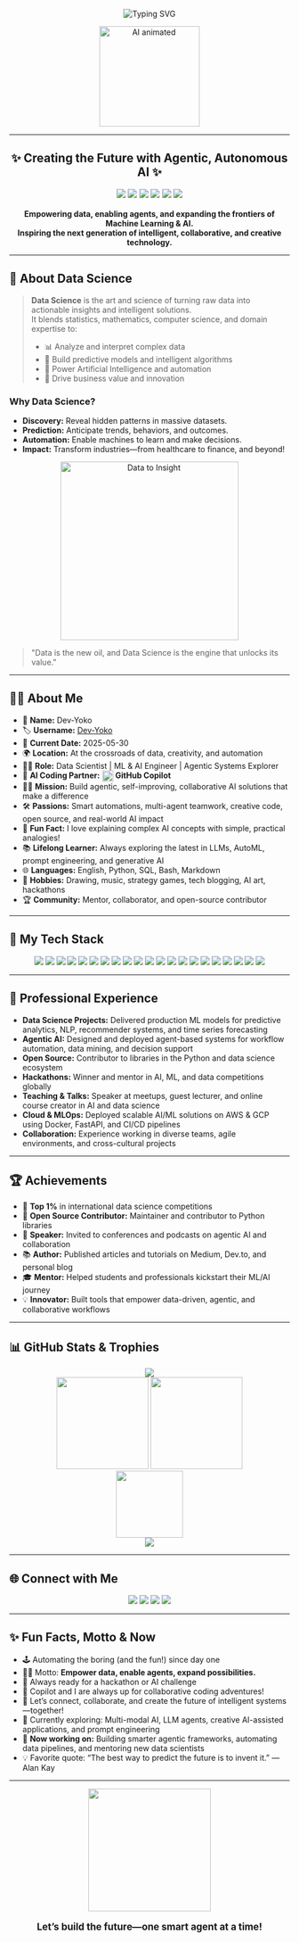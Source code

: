 <!-- Profile README for Dev-Yoko -->

<p align="center">
  <img src="https://readme-typing-svg.demolab.com?font=Fira+Code&weight=900&size=38&pause=1000&color=00E4FF&center=true&vCenter=true&width=900&lines=Hi+%F0%9F%91%8B%2C+I'm+Dev-Yoko!;Data+Science+%7C+Agentic+AI+%7C+Open+Source+%7C+Copilot+Friend" alt="Typing SVG" />
</p>

<p align="center">
  <img src="https://media.giphy.com/media/du3J3cXyzhj75IOgvA/giphy.gif" width="180" alt="AI animated" />
</p>

---

<h2 align="center">✨ Creating the Future with Agentic, Autonomous AI ✨</h2>

<p align="center" style="font-size:1.15em;">
  <img src="https://img.shields.io/badge/Data%20Science-%23FFD700?style=for-the-badge&logo=databricks&logoColor=white" />
  <img src="https://img.shields.io/badge/AI%20Enthusiast-%237159C1?style=for-the-badge&logo=openai&logoColor=white" />
  <img src="https://img.shields.io/badge/Agentic%20Projects-%2300B8A9?style=for-the-badge" />
  <img src="https://img.shields.io/badge/Open%20Source-%2328a745?style=for-the-badge&logo=github&logoColor=white" />
  <img src="https://img.shields.io/badge/With%20Copilot-%2300C4CC?style=for-the-badge&logo=githubcopilot" />
  <img src="https://img.shields.io/badge/Always%20Learning-%235edcff?style=for-the-badge&logo=readme&logoColor=white" />
</p>

<p align="center">
  <b>Empowering data, enabling agents, and expanding the frontiers of Machine Learning & AI.<br>
  Inspiring the next generation of intelligent, collaborative, and creative technology.</b>
</p>

---

## 🔬 About Data Science

> **Data Science** is the art and science of turning raw data into actionable insights and intelligent solutions.  
> It blends statistics, mathematics, computer science, and domain expertise to:
> - 📊 Analyze and interpret complex data
> - 🧠 Build predictive models and intelligent algorithms
> - 🤖 Power Artificial Intelligence and automation
> - 🚀 Drive business value and innovation

### Why Data Science?

- **Discovery:** Reveal hidden patterns in massive datasets.
- **Prediction:** Anticipate trends, behaviors, and outcomes.
- **Automation:** Enable machines to learn and make decisions.
- **Impact:** Transform industries—from healthcare to finance, and beyond!

<p align="center">
  <img src="https://media.giphy.com/media/26xBwdIuRJiAIqHwA/giphy.gif" width="320" alt="Data to Insight"/>
</p>

> "Data is the new oil, and Data Science is the engine that unlocks its value."

---

## 🧑‍🚀 About Me

- 👤 **Name:** Dev-Yoko  
- 🏷️ **Username:** [Dev-Yoko](https://github.com/Dev-Yoko)
- 📅 **Current Date:** 2025-05-30  
- 🌍 **Location:** At the crossroads of data, creativity, and automation  
- 👨‍💻 **Role:** Data Scientist | ML & AI Engineer | Agentic Systems Explorer  
- 🤝 **AI Coding Partner:** <img src="https://github.githubassets.com/images/icons/emoji/octocat.png" width="20" align="center" /> <b>GitHub Copilot</b>
- 🧑‍🚀 **Mission:** Build agentic, self-improving, collaborative AI solutions that make a difference  
- 🛠️ **Passions:** Smart automations, multi-agent teamwork, creative code, open source, and real-world AI impact  
- 📝 **Fun Fact:** I love explaining complex AI concepts with simple, practical analogies!
- 📚 **Lifelong Learner:** Always exploring the latest in LLMs, AutoML, prompt engineering, and generative AI  
- 🌐 **Languages:** English, Python, SQL, Bash, Markdown  
- 🎨 **Hobbies:** Drawing, music, strategy games, tech blogging, AI art, hackathons  
- 🏆 **Community:** Mentor, collaborator, and open-source contributor

---

## 🧰 My Tech Stack

<p align="center">
  <img src="https://img.shields.io/badge/Python-3776AB?style=for-the-badge&logo=python&logoColor=white"/>
  <img src="https://img.shields.io/badge/Pandas-150458?style=for-the-badge&logo=pandas&logoColor=white"/>
  <img src="https://img.shields.io/badge/NumPy-013243?style=for-the-badge&logo=numpy&logoColor=white"/>
  <img src="https://img.shields.io/badge/TensorFlow-FF6F00?style=for-the-badge&logo=tensorflow&logoColor=white"/>
  <img src="https://img.shields.io/badge/PyTorch-EE4C2C?style=for-the-badge&logo=pytorch&logoColor=white"/>
  <img src="https://img.shields.io/badge/scikit--learn-F7931E?style=for-the-badge&logo=scikit-learn&logoColor=white"/>
  <img src="https://img.shields.io/badge/SQL-4479A1?style=for-the-badge&logo=postgresql&logoColor=white"/>
  <img src="https://img.shields.io/badge/Jupyter-F37626?style=for-the-badge&logo=jupyter&logoColor=white"/>
  <img src="https://img.shields.io/badge/Docker-2496ED?style=for-the-badge&logo=docker&logoColor=white"/>
  <img src="https://img.shields.io/badge/Git-F05032?style=for-the-badge&logo=git&logoColor=white"/>
  <img src="https://img.shields.io/badge/Copilot-3ECF8E?style=for-the-badge&logo=githubcopilot&logoColor=white"/>
  <img src="https://img.shields.io/badge/FastAPI-009688?style=for-the-badge&logo=fastapi&logoColor=white"/>
  <img src="https://img.shields.io/badge/Streamlit-FF4B4B?style=for-the-badge&logo=streamlit&logoColor=white"/>
  <img src="https://img.shields.io/badge/AWS-232F3E?style=for-the-badge&logo=amazonaws&logoColor=white"/>
  <img src="https://img.shields.io/badge/GCP-4285F4?style=for-the-badge&logo=googlecloud&logoColor=white"/>
  <img src="https://img.shields.io/badge/Linux-000000?style=for-the-badge&logo=linux&logoColor=white"/>
  <img src="https://img.shields.io/badge/VSCode-007ACC?style=for-the-badge&logo=visualstudiocode&logoColor=white"/>
  <img src="https://img.shields.io/badge/GitHub%20Actions-2088FF?style=for-the-badge&logo=githubactions&logoColor=white"/>
  <img src="https://img.shields.io/badge/Markdown-000000?style=for-the-badge&logo=markdown&logoColor=white"/>
  <img src="https://img.shields.io/badge/Plotly-3F4F75?style=for-the-badge&logo=plotly&logoColor=white"/>
  <img src="https://img.shields.io/badge/Seaborn-3776AB?style=for-the-badge&logo=seaborn&logoColor=white"/>
</p>

---

## 💼 Professional Experience

- **Data Science Projects:** Delivered production ML models for predictive analytics, NLP, recommender systems, and time series forecasting
- **Agentic AI:** Designed and deployed agent-based systems for workflow automation, data mining, and decision support
- **Open Source:** Contributor to libraries in the Python and data science ecosystem
- **Hackathons:** Winner and mentor in AI, ML, and data competitions globally
- **Teaching & Talks:** Speaker at meetups, guest lecturer, and online course creator in AI and data science
- **Cloud & MLOps:** Deployed scalable AI/ML solutions on AWS & GCP using Docker, FastAPI, and CI/CD pipelines
- **Collaboration:** Experience working in diverse teams, agile environments, and cross-cultural projects

---

## 🏆 Achievements

- 🥇 **Top 1%** in international data science competitions
- 🥈 **Open Source Contributor:** Maintainer and contributor to Python libraries
- 🏅 **Speaker:** Invited to conferences and podcasts on agentic AI and collaboration
- 📚 **Author:** Published articles and tutorials on Medium, Dev.to, and personal blog
- 🎓 **Mentor:** Helped students and professionals kickstart their ML/AI journey
- 💡 **Innovator:** Built tools that empower data-driven, agentic, and collaborative workflows

---

## 📊 GitHub Stats & Trophies

<p align="center">
  <img src="https://github-profile-trophy.vercel.app/?username=Dev-Yoko&theme=discord&row=1&no-bg=true&margin-w=10&margin-h=8"/>
  <br/>
  <img src="https://github-readme-stats.vercel.app/api?username=Dev-Yoko&show_icons=true&theme=tokyonight&hide_title=false" height="165"/>
  <img src="https://github-readme-streak-stats.herokuapp.com/?user=Dev-Yoko&theme=tokyonight" height="165"/>
  <br/>
  <img src="https://github-readme-stats.vercel.app/api/top-langs/?username=Dev-Yoko&layout=compact&theme=tokyonight" height="120"/>
  <br/>
  <img src="https://komarev.com/ghpvc/?username=Dev-Yoko&label=Profile+Visits&color=00BFFF&style=for-the-badge" />
</p>

---

## 🌐 Connect with Me

<p align="center">
  <a href="https://twitter.com/your-twitter-handle"><img src="https://img.shields.io/badge/Twitter-1DA1F2?style=for-the-badge&logo=twitter&logoColor=white"/></a>
  <a href="https://linkedin.com/in/dev-yoko"><img src="https://img.shields.io/badge/LinkedIn-0077B5?style=for-the-badge&logo=linkedin&logoColor=white"/></a>
  <a href="https://dev-yoko.github.io"><img src="https://img.shields.io/badge/Portfolio-181717?style=for-the-badge&logo=github&logoColor=white"/></a>
  <a href="mailto:dev.yoko@example.com"><img src="https://img.shields.io/badge/Email-D14836?style=for-the-badge&logo=gmail&logoColor=white"/></a>
</p>

---

## ✨ Fun Facts, Motto & Now

- 🕹️ Automating the boring (and the fun!) since day one
- 🧑‍🚀 Motto: <b>Empower data, enable agents, expand possibilities.</b>
- 🎲 Always ready for a hackathon or AI challenge
- 🤖 Copilot and I are always up for collaborative coding adventures!
- 🧩 Let’s connect, collaborate, and create the future of intelligent systems—together!
- 🌱 Currently exploring: Multi-modal AI, LLM agents, creative AI-assisted applications, and prompt engineering
- 🔭 **Now working on:** Building smarter agentic frameworks, automating data pipelines, and mentoring new data scientists
- 💡 Favorite quote: “The best way to predict the future is to invent it.” — Alan Kay

---

<p align="center">
  <img src="https://media.giphy.com/media/xT9IgzoKnwFNmISR8I/giphy.gif" width="220"/>
  <br/><br/>
  <b style="font-size:1.22em">Let’s build the future—one smart agent at a time!</b>
</p>
